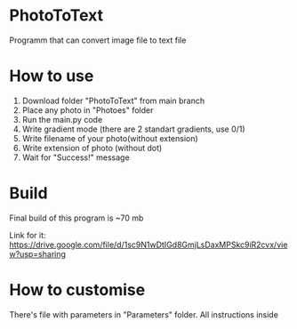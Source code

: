# PhotoToText
Programm that can convert image file to text file

# How to use
1. Download folder "PhotoToText" from main branch
2. Place any photo in "Photoes" folder
3. Run the main.py code
4. Write gradient mode (there are 2 standart gradients, use 0/1)
5. Write filename of your photo(without extension)
6. Write extension of photo (without dot)
7. Wait for "Success!" message

# Build
Final build of this program is ~70 mb

Link for it:
https://drive.google.com/file/d/1sc9N1wDtIGd8GmjLsDaxMPSkc9iR2cvx/view?usp=sharing

# How to customise
There's file with parameters in "Parameters" folder.
All instructions inside
